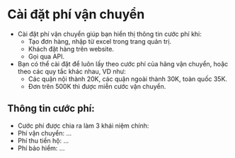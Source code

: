 # Cài đặt phí vận chuyển

- Cài đặt phí vận chuyển giúp bạn hiển thị thông tin cước phí khi:
  - Tạo đơn hàng, nhập từ excel trong trang quản trị.
  - Khách đặt hàng trên website.
  - Gọi qua API.
- Bạn có thể cài đặt để luôn lấy theo cước phí của hãng vận chuyển, hoặc theo các quy tắc khác nhau, VD như:
  - Các quận nội thành 20K, các quận ngoài thành 30K, toàn quốc 35K.
  - Đơn trên 500K thì được miễn cước vận chuyển.
  
 ## Thông tin cước phí:
 
 - Cước phí được chia ra làm 3 khái niệm chính:
  - Phí vận chuyển: ...
  - Phí thu tiền hộ: ...
  - Phí bảo hiểm: ...
